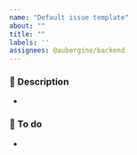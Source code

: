 ```yaml
---
name: "Default issue template"
about: ""
title: ""
labels: ''
assignees: @aubergine/backend
---
```


### 🍆 Description
- 

### 🥔 To do
- 

